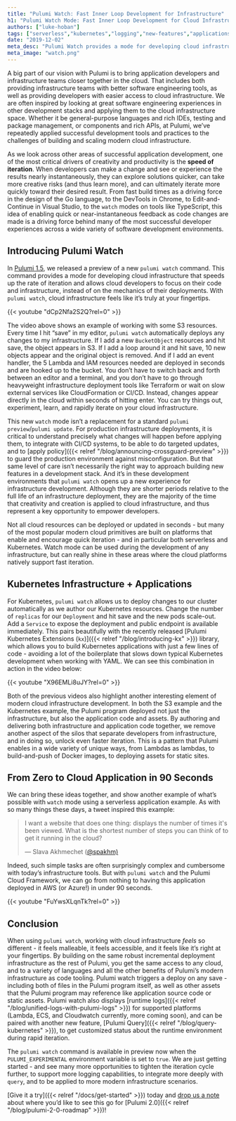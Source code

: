 ```yaml
---
title: "Pulumi Watch: Fast Inner Loop Development for Infrastructure"
h1: "Pulumi Watch Mode: Fast Inner Loop Development for Cloud Infrastructure"
authors: ["luke-hoban"]
tags: ["serverless","kubernetes","logging","new-features","applications"]
date: "2019-12-02"
meta_desc: "Pulumi Watch provides a mode for developing cloud infrastructure that speeds up the rate of iteration and allows cloud developers to focus on their code."
meta_image: "watch.png"
---
```


A big part of our vision with Pulumi is to bring application developers and infrastructure teams closer together in the cloud.  That includes both providing infrastructure teams with better software engineering tools, as well as providing developers with easier access to cloud infrastructure.  We are often inspired by looking at great software engineering experiences in other development stacks and applying them to the cloud infrastructure space.  Whether it be general-purpose languages and rich IDEs, testing and package management, or components and rich APIs, at Pulumi, we’ve repeatedly applied successful development tools and practices to the challenges of building and scaling modern cloud infrastructure.

As we look across other areas of successful application development, one of the most  critical drivers of creativity and productivity is the **speed of iteration**.  When developers can make a change and see or experience the results nearly instantaneously, they can explore solutions quicker, can take more creative risks (and thus learn more), and can ultimately iterate more quickly toward their desired result.  From fast build times as a driving force in the design of the Go language, to the DevTools in Chrome, to Edit-and-Continue in Visual Studio, to the `watch` modes on tools like TypeScript, this idea of enabling quick or near-instantaneous feedback as code changes are made is a driving force behind many of the most successful developer experiences across a wide variety of software development environments.

## Introducing Pulumi Watch

In [Pulumi 1.5](https://github.com/pulumi/pulumi/blob/master/CHANGELOG.md#150-2019-11-06), we released a preview of a new `pulumi watch` command.  This command provides a mode for developing cloud infrastructure that speeds up the rate of iteration and allows cloud developers to focus on their code and infrastructure, instead of on the mechanics of their deployments.  With `pulumi watch`, cloud infrastructure feels like it’s truly at your fingertips.

{{< youtube "dCp2Nfa2S2Q?rel=0" >}}

The video above shows an example of working with some S3 resources.  Every time I hit “save” in my editor, `pulumi watch` automatically deploys any changes to my infrastructure.  If I add a new `BucketObject` resources and hit save, the object appears in S3.  If I add a loop around it and hit save, 10 new objects appear and the original object is removed.  And if I add an event handler, the 5 Lambda and IAM resources needed are deployed in seconds and are hooked up to the bucket.  You don’t have to switch back and forth between an editor and a terminal, and you don’t have to go through heavyweight infrastructure deployment tools like Terraform or wait on slow external services like CloudFormation or CI/CD.  Instead, changes appear directly in the cloud within seconds of hitting enter. You can try things out, experiment, learn, and rapidly iterate on your cloud infrastructure.

This new `watch` mode isn’t a replacement for a standard `pulumi preview`/`pulumi update`.  For production infrastructure deployments, it is critical to understand precisely what changes will happen before applying them, to integrate with CI/CD systems, to be able to do targeted updates, and to [apply policy]({{< relref "/blog/announcing-crossguard-preview" >}}) to guard the production environment against misconfiguration.  But that same level of care isn’t necessarily the right way to approach building new features in a development stack.  And it’s in these development environments that `pulumi watch` opens up a new experience for infrastructure development.  Although they are shorter periods relative to the full life of an infrastructure deployment, they are the majority of the time that creativity and creation is applied to cloud infrastructure, and thus represent a key opportunity to empower developers.

Not all cloud resources can be deployed or updated in seconds - but many of the most popular modern cloud primitives are built on platforms that enable and encourage quick iteration - and in particular both serverless and Kubernetes.  Watch mode can be used during the development of any infrastructure, but can really shine in these areas where the cloud platforms natively support fast iteration.

## Kubernetes Infrastructure + Applications

For Kubernetes, `pulumi watch` allows us to deploy changes to our cluster automatically as we author our Kubernetes resources.  Change the number of `replicas` for our `Deployment` and hit save and the new pods scale-out.  Add a `Service` to expose the deployment and public endpoint is available immediately.  This pairs beautifully with the recently released [Pulumi Kubernetes Extensions (`kx`)]({{< relref "/blog/introducing-kx" >}}) library, which allows you to build Kubernetes applications with just a few lines of code - avoiding a lot of the boilerplate that slows down typical Kubernetes development when working with YAML.  We can see this combination in action in the video below:

{{< youtube "X96EMLi8uJY?rel=0" >}}

Both of the previous videos also highlight another interesting element of modern cloud infrastructure development.  In both the S3 example and the Kubernetes example, the Pulumi program deployed not just the infrastructure, but also the application code and assets.  By authoring and delivering both infrastructure and application code together, we remove another aspect of the silos that separate developers from infrastructure, and in doing so, unlock even faster iteration.  This is a pattern that Pulumi enables in a wide variety of unique ways, from Lambdas as lambdas, to build-and-push of Docker images, to deploying assets for static sites.

## From Zero to Cloud Application in 90 Seconds

We can bring these ideas together, and show another example of what’s possible with `watch` mode using a serverless application example.  As with so many things these days, a tweet inspired this example:

> I want a website that does one thing: displays the number of times it's been viewed. What is the shortest number of steps you can think of to get it running in the cloud?
>
> — Slava Akhmechet ([@spakhm)](https://twitter.com/spakhm)

Indeed, such simple tasks are often surprisingly complex and cumbersome with today’s infrastructure tools.  But with `pulumi watch` and the Pulumi Cloud Framework, we can go from nothing to having this application deployed in AWS (or Azure!) in under 90 seconds.

{{< youtube "FuYwsXLqnTk?rel=0" >}}

## Conclusion

When using `pulumi watch`, working with cloud infrastructure *feels* so different - it feels malleable, it feels accessible, and it feels like it’s right at your fingertips.  By building on the same robust incremental deployment infrastructure as the rest of Pulumi, you get the same access to any cloud, and to a variety of languages and all the other benefits of Pulumi’s modern infrastructure as code tooling.  Pulumi watch triggers a deploy on any save - including both of files in the Pulumi program itself, as well as other assets that the Pulumi program may reference like application source code or static assets.  Pulumi watch also displays [runtime logs]({{< relref "/blog/unified-logs-with-pulumi-logs" >}}) for supported platforms (Lambda, ECS, and Cloudwatch currently, more coming soon), and can be paired with another new feature, [Pulumi Query]({{< relref "/blog/query-kubernetes" >}}), to get customized status about the runtime environment during rapid iteration.

The `pulumi watch` command is available in preview now when the `PULUMI_EXPERIMENTAL` environment variable is set to `true`.  We are just getting started - and see many more opportunities to tighten the iteration cycle further, to support more logging capabilities, to integrate more deeply with `query`, and to be applied to more modern infrastructure scenarios.

[Give it a try]({{< relref "/docs/get-started" >}}) today and [drop us a note](https://github.com/pulumi/pulumi/issues/3448) about where you’d like to see this go for [Pulumi 2.0]({{< relref "/blog/pulumi-2-0-roadmap" >}})!
